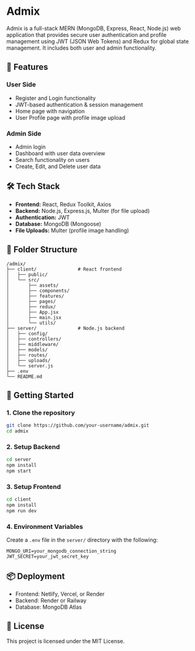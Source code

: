 
# Admix

Admix is a full-stack MERN (MongoDB, Express, React, Node.js) web application that provides secure user authentication and profile management using JWT (JSON Web Tokens) and Redux for global state management. It includes both user and admin functionality.

## 🔑 Features

### User Side
- Register and Login functionality
- JWT-based authentication & session management
- Home page with navigation
- User Profile page with profile image upload

### Admin Side
- Admin login
- Dashboard with user data overview
- Search functionality on users
- Create, Edit, and Delete user data

## 🛠️ Tech Stack

- **Frontend:** React, Redux Toolkit, Axios
- **Backend:** Node.js, Express.js, Multer (for file upload)
- **Authentication:** JWT
- **Database:** MongoDB (Mongoose)
- **File Uploads:** Multer (profile image handling)

## 📁 Folder Structure

```
/admix/
├── client/               # React frontend
│   ├── public/
│   └── src/
│       ├── assets/
│       ├── components/
│       ├── features/
│       ├── pages/
│       ├── redux/
│       ├── App.jsx
│       ├── main.jsx
│       └── utils/
├── server/               # Node.js backend
│   ├── config/
│   ├── controllers/
│   ├── middleware/
│   ├── models/
│   ├── routes/
│   ├── uploads/
│   └── server.js
├── .env
└── README.md
```

## 🚀 Getting Started

### 1. Clone the repository
```bash
git clone https://github.com/your-username/admix.git
cd admix
```

### 2. Setup Backend
```bash
cd server
npm install
npm start
```

### 3. Setup Frontend
```bash
cd client
npm install
npm run dev
```

### 4. Environment Variables
Create a `.env` file in the `server/` directory with the following:

```
MONGO_URI=your_mongodb_connection_string
JWT_SECRET=your_jwt_secret_key
```

## 📦 Deployment
- Frontend: Netlify, Vercel, or Render
- Backend: Render or Railway
- Database: MongoDB Atlas

## 📄 License
This project is licensed under the MIT License.

 
 
